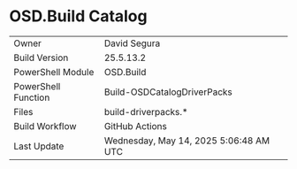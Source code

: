 ﻿# OSD.Build Catalog

| | |
|-|-|
| Owner | David Segura |
| Build Version | 25.5.13.2 |
| PowerShell Module | OSD.Build |
| PowerShell Function | Build-OSDCatalogDriverPacks |
| Files | build-driverpacks.* |
| Build Workflow | GitHub Actions |
| Last Update | Wednesday, May 14, 2025 5:06:48 AM UTC |
